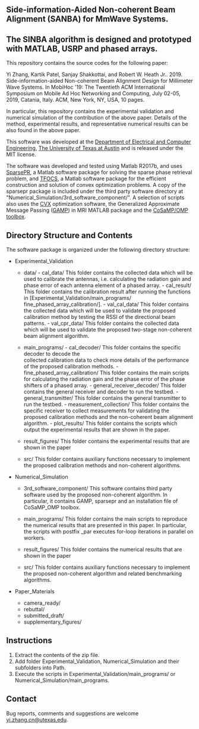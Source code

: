 ## Side-information-Aided Non-coherent Beam Alignment (SANBA) for MmWave Systems. 
## The SINBA algorithm is designed and prototyped with MATLAB, USRP and phased arrays.

This repository contains the source codes for the following paper:
 
Yi Zhang, Kartik Patel, Sanjay Shakkottai, and Robert W. Heath Jr.. 2019. 
Side-information-aided Non-coherent Beam Alignment Design for Millimeter 
Wave Systems. In MobiHoc '19: The Twentieth ACM International Symposium on
Mobile Ad Hoc Networking and Computing, July 02-05, 2019, Catania, Italy.
ACM, New York, NY, USA, 10 pages.

In particular, this repository contains the experimental validation and 
numerical simulation of the contribution of the above paper. Details of the
method, experimental results, and representative numerical results can be 
also found in the above paper.

This software was developed at the [Department of Electrical and Computer 
Engineering][UT_ECE], [The University of Texas at Austin][UT_Austin] 
and is released under the MIT license. 

The software was developed and tested using Matlab R2017b, and uses 
[SparsePR][SparsePR], a Matlab software package for solving the sparse 
phase retrieval problem, and [TFOCS][tfocs], a Matlab software package 
for the efficient construction and solution of convex optimization problems. 
A copy of the sparsepr package is included under the third party software 
directory at "Numerical_Simulation/3rd_software_component/". A selection 
of scripts also uses the [CVX][cvx] optimization software, the Generalized 
Approximate Message Passing ([GAMP][GAMP]) in MRI MATLAB package and the
[CoSaMP/OMP toolbox][OMP].


## Directory Structure and Contents

The software package is organized under the following directory structure:
- Experimental_Validation    
     - data/
            - cal_data/
              This folder contains the collected data which will be used to
              calibrate the antennas, i.e. calculating the radiation gain 
              and phase error of each antenna element of a phased array.
            - cal_result/ 
              This folder contains the calibration result after running the 
              functions in [Experimental_Validation/main_programs/
              fine_phased_array_calibration/].
            - val_cal_data/ 
              This folder contains the collected data which will be used to
              validate the proposed calibration method by testing the
              RSSI of the directional beam patterns.
            - val_cpr_data/ 
              This folder contains the collected data which will be used to
              validate the proposed two-stage non-coherent beam alignment
              algorithm.

     - main_programs/
            - cal_decoder/
              This folder contains the specific decoder to decode the  
              collected calibration data to check more details of the 
              performance of the proposed calibration methods.
            - fine_phased_array_calibration/
              This folder contains the main scripts for calculating the
              radiation gain and the phase error of the phase shifters of a
              phased array.
            - general_receiver_decoder/
              This folder contains the general receiver and decoder to run
              the testbed.
            - general_transmitter/
              This folder contains the general transmitter to run the 
              testbed.
            - measurement_collection/
              This folder contains the specific receiver to collect 
              measurements for validating the proposed calibration methods 
              and the non-coherent beam alignment algorithm.
            - plot_results/
              This folder contains the scripts which output the 
              experimental results that are shown in the paper.

     - result_figures/
       This folder contains the experimental results that are shown in the
       paper

     - src/
       This folder contains auxiliary functions necessary to implement the 
       proposed calibration methods and non-coherent algorithms.

- Numerical_Simulation  
     - 3rd_software_component/
       This software contains third party software used by the proposed 
       non-coherent algorithm. In particular, it contains GAMP, sparsepr 
       and an installation file of CoSaMP_OMP toolbox. 

     - main_programs/
       This folder contains the main scripts to reproduce the numerical 
       results that are presented in this paper. In particular, the 
       scripts with postfix _par executes for-loop iterations in parallel 
       on workers.

     - result_figures/
       This folder contains the numerical results that are shown in the
       paper   

     - src/
       This folder contains auxiliary functions necessary to implement the 
       proposed non-coherent algorithm and related benchmarking algorithms.


- Paper_Materials
     - camera_ready/
     - rebuttal/
     - submitted_draft/
     - supplementary_figures/

## Instructions

1. Extract the contents of the zip file.
2. Add folder Experimental_Validation, Numerical_Simulation and their 
   subfolders into Path.
3. Execute the scripts in Experimental_Validation/main_programs/ or 
   Numerical_Simulation/main_programs.


## Contact

Bug reports, comments and suggestions are welcome 
yi.zhang.cn@utexas.edu.


[UT_Austin]: https://www.utexas.edu/
[UT_ECE]: http://www.ece.utexas.edu/
[cvx]: http://cvxr.com/cvx/
[GAMP]: https://sourceforge.net/projects/gampmatlab/
[OMP]: https://www.mathworks.com/matlabcentral/fileexchange/32402-cosamp-and-omp-for-sparse-recovery
[SparsePR]: https://bitbucket.org/charms/sparsepr/
[tfocs]: http://cvxr.com/tfocs/

